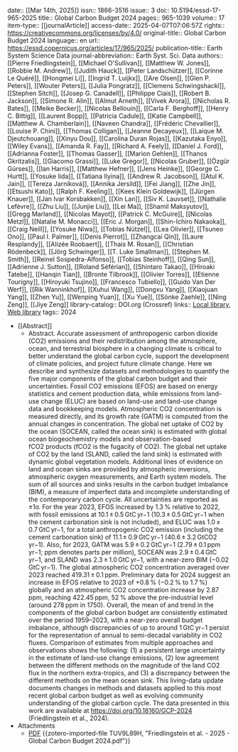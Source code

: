 date:: [[Mar 14th, 2025]]
issn:: 1866-3516
issue:: 3
doi:: 10.5194/essd-17-965-2025
title:: Global Carbon Budget 2024
pages:: 965-1039
volume:: 17
item-type:: [[journalArticle]]
access-date:: 2025-04-07T07:06:57Z
rights:: https://creativecommons.org/licenses/by/4.0/
original-title:: Global Carbon Budget 2024
language:: en
url:: https://essd.copernicus.org/articles/17/965/2025/
publication-title:: Earth System Science Data
journal-abbreviation:: Earth Syst. Sci. Data
authors:: [[Pierre Friedlingstein]], [[Michael O'Sullivan]], [[Matthew W. Jones]], [[Robbie M. Andrew]], [[Judith Hauck]], [[Peter Landschützer]], [[Corinne Le Quéré]], [[Hongmei Li]], [[Ingrid T. Luijkx]], [[Are Olsen]], [[Glen P. Peters]], [[Wouter Peters]], [[Julia Pongratz]], [[Clemens Schwingshackl]], [[Stephen Sitch]], [[Josep G. Canadell]], [[Philippe Ciais]], [[Robert B. Jackson]], [[Simone R. Alin]], [[Almut Arneth]], [[Vivek Arora]], [[Nicholas R. Bates]], [[Meike Becker]], [[Nicolas Bellouin]], [[Carla F. Berghoff]], [[Henry C. Bittig]], [[Laurent Bopp]], [[Patricia Cadule]], [[Katie Campbell]], [[Matthew A. Chamberlain]], [[Naveen Chandra]], [[Frédéric Chevallier]], [[Louise P. Chini]], [[Thomas Colligan]], [[Jeanne Decayeux]], [[Laique M. Djeutchouang]], [[Xinyu Dou]], [[Carolina Duran Rojas]], [[Kazutaka Enyo]], [[Wiley Evans]], [[Amanda R. Fay]], [[Richard A. Feely]], [[Daniel J. Ford]], [[Adrianna Foster]], [[Thomas Gasser]], [[Marion Gehlen]], [[Thanos Gkritzalis]], [[Giacomo Grassi]], [[Luke Gregor]], [[Nicolas Gruber]], [[Özgür Gürses]], [[Ian Harris]], [[Matthew Hefner]], [[Jens Heinke]], [[George C. Hurtt]], [[Yosuke Iida]], [[Tatiana Ilyina]], [[Andrew R. Jacobson]], [[Atul K. Jain]], [[Tereza Jarníková]], [[Annika Jersild]], [[Fei Jiang]], [[Zhe Jin]], [[Etsushi Kato]], [[Ralph F. Keeling]], [[Kees Klein Goldewijk]], [[Jürgen Knauer]], [[Jan Ivar Korsbakken]], [[Xin Lan]], [[Siv K. Lauvset]], [[Nathalie Lefèvre]], [[Zhu Liu]], [[Junjie Liu]], [[Lei Ma]], [[Shamil Maksyutov]], [[Gregg Marland]], [[Nicolas Mayot]], [[Patrick C. McGuire]], [[Nicolas Metzl]], [[Natalie M. Monacci]], [[Eric J. Morgan]], [[Shin-Ichiro Nakaoka]], [[Craig Neill]], [[Yosuke Niwa]], [[Tobias Nützel]], [[Lea Olivier]], [[Tsuneo Ono]], [[Paul I. Palmer]], [[Denis Pierrot]], [[Zhangcai Qin]], [[Laure Resplandy]], [[Alizée Roobaert]], [[Thais M. Rosan]], [[Christian Rödenbeck]], [[Jörg Schwinger]], [[T. Luke Smallman]], [[Stephen M. Smith]], [[Reinel Sospedra-Alfonso]], [[Tobias Steinhoff]], [[Qing Sun]], [[Adrienne J. Sutton]], [[Roland Séférian]], [[Shintaro Takao]], [[Hiroaki Tatebe]], [[Hanqin Tian]], [[Bronte Tilbrook]], [[Olivier Torres]], [[Etienne Tourigny]], [[Hiroyuki Tsujino]], [[Francesco Tubiello]], [[Guido Van Der Werf]], [[Rik Wanninkhof]], [[Xuhui Wang]], [[Dongxu Yang]], [[Xiaojuan Yang]], [[Zhen Yu]], [[Wenping Yuan]], [[Xu Yue]], [[Sönke Zaehle]], [[Ning Zeng]], [[Jiye Zeng]]
library-catalog:: DOI.org (Crossref)
links:: [Local library](zotero://select/library/items/V24M7ZI2), [Web library](https://www.zotero.org/users/46463/items/V24M7ZI2)
tags:: 2024

- [[Abstract]]
	- Abstract. Accurate assessment of anthropogenic carbon dioxide (CO2) emissions and their redistribution among the atmosphere, ocean, and terrestrial biosphere in a changing climate is critical to better understand the global carbon cycle, support the development of climate policies, and project future climate change. Here we describe and synthesize datasets and methodologies to quantify the five major components of the global carbon budget and their uncertainties. Fossil CO2 emissions (EFOS) are based on energy statistics and cement production data, while emissions from land-use change (ELUC) are based on land-use and land-use change data and bookkeeping models. Atmospheric CO2 concentration is measured directly, and its growth rate (GATM) is computed from the annual changes in concentration. The global net uptake of CO2 by the ocean (SOCEAN, called the ocean sink) is estimated with global ocean biogeochemistry models and observation-based fCO2 products (fCO2 is the fugacity of CO2). The global net uptake of CO2 by the land (SLAND, called the land sink) is estimated with dynamic global vegetation models. Additional lines of evidence on land and ocean sinks are provided by atmospheric inversions, atmospheric oxygen measurements, and Earth system models. The sum of all sources and sinks results in the carbon budget imbalance (BIM), a measure of imperfect data and incomplete understanding of the contemporary carbon cycle. All uncertainties are reported as ±1σ. For the year 2023, EFOS increased by 1.3 % relative to 2022, with fossil emissions at 10.1 ± 0.5 GtC yr−1 (10.3 ± 0.5 GtC yr−1 when the cement carbonation sink is not included), and ELUC was 1.0 ± 0.7 GtC yr−1, for a total anthropogenic CO2 emission (including the cement carbonation sink) of 11.1 ± 0.9 GtC yr−1 (40.6 ± 3.2 GtCO2 yr−1). Also, for 2023, GATM was 5.9 ± 0.2 GtC yr−1 (2.79 ± 0.1 ppm yr−1; ppm denotes parts per million), SOCEAN was 2.9 ± 0.4 GtC yr−1, and SLAND was 2.3 ± 1.0 GtC yr−1, with a near-zero BIM (−0.02 GtC yr−1). The global atmospheric CO2 concentration averaged over 2023 reached 419.31 ± 0.1 ppm. Preliminary data for 2024 suggest an increase in EFOS relative to 2023 of +0.8 % (−0.2 % to 1.7 %) globally and an atmospheric CO2 concentration increase by 2.87 ppm, reaching 422.45 ppm, 52 % above the pre-industrial level (around 278 ppm in 1750). Overall, the mean of and trend in the components of the global carbon budget are consistently estimated over the period 1959–2023, with a near-zero overall budget imbalance, although discrepancies of up to around 1 GtC yr−1 persist for the representation of annual to semi-decadal variability in CO2 fluxes. Comparison of estimates from multiple approaches and observations shows the following: (1) a persistent large uncertainty in the estimate of land-use change emissions, (2) low agreement between the different methods on the magnitude of the land CO2 flux in the northern extra-tropics, and (3) a discrepancy between the different methods on the mean ocean sink. This living-data update documents changes in methods and datasets applied to this most recent global carbon budget as well as evolving community understanding of the global carbon cycle. The data presented in this work are available at https://doi.org/10.18160/GCP-2024 (Friedlingstein et al., 2024).
- Attachments
	- [PDF](zotero://select/library/items/TUV9L89H) {{zotero-imported-file TUV9L89H, "Friedlingstein et al. - 2025 - Global Carbon Budget 2024.pdf"}}